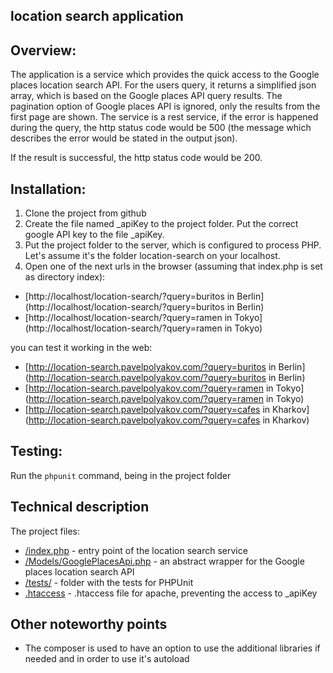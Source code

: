 ## location search application

## Overview:
The application is a service which provides the quick access to the Google places location search API.
For the users query, it returns a simplified json array, which is based on the Google places API query results.
The pagination option of Google places API is ignored, only the results from the first page are shown.
The service is a rest service, if the error is happened during the query, the http status code would be 500 (the message which describes the error would be stated in the output json).

If the result is successful, the http status code would be 200.

## Installation:
1. Clone the project from github
1. Create the file named _apiKey to the project folder. Put the correct google API key to the file _apiKey.
2. Put the project folder to the server, which is configured to process PHP. Let's assume it's the folder location-search on your localhost.
3. Open one of the next urls in the browser (assuming that index.php is set as directory index):
  * [http://localhost/location-search/?query=buritos in Berlin](http://localhost/location-search/?query=buritos in Berlin)
  * [http://localhost/location-search/?query=ramen in Tokyo](http://localhost/location-search/?query=ramen in Tokyo)

you can test it working in the web:

* [http://location-search.pavelpolyakov.com/?query=buritos in Berlin](http://location-search.pavelpolyakov.com/?query=buritos in Berlin)
* [http://location-search.pavelpolyakov.com/?query=ramen in Tokyo](http://location-search.pavelpolyakov.com/?query=ramen in Tokyo)
* [http://location-search.pavelpolyakov.com/?query=cafes in Kharkov](http://location-search.pavelpolyakov.com/?query=cafes in Kharkov)


## Testing:
Run the ```phpunit``` command, being in the project folder

## Technical description
The project files:
* [/index.php](/index.php) - entry point of the location search service
* [/Models/GooglePlacesApi.php](/Models/GooglePlacesApi.php) - an abstract wrapper for the Google places location search API
* [/tests/](/tests/) - folder with the tests for PHPUnit
* [.htaccess](.htaccess) - .htaccess file for apache, preventing the access to _apiKey

## Other noteworthy points
* The composer is used to have an option to use the additional libraries if needed and in order to use it's autoload
